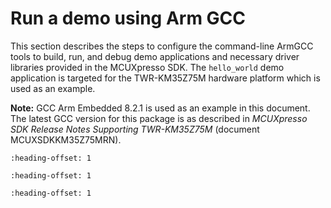 # Run a demo using Arm GCC

This section describes the steps to configure the command-line ArmGCC tools to build, run, and debug demo applications and necessary driver libraries provided in the MCUXpresso SDK. The `hello_world` demo application is targeted for the TWR-KM35Z75M hardware platform which is used as an example.

**Note:** GCC Arm Embedded 8.2.1 is used as an example in this document. The latest GCC version for this package is as described in *MCUXpresso SDK Release Notes Supporting TWR-KM35Z75M* \(document MCUXSDKKM35Z75MRN\).


```{include} ../topics/set_up_toolchain.md
:heading-offset: 1
```

```{include} ../topics/build_an_example_application.md
:heading-offset: 1
```

```{include} ../topics/run_an_example_application.md
:heading-offset: 1
```

